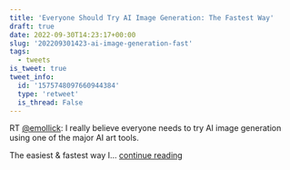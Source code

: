 ```yaml
---
title: 'Everyone Should Try AI Image Generation: The Fastest Way'
draft: true
date: 2022-09-30T14:23:17+00:00
slug: '202209301423-ai-image-generation-fast'
tags:
  - tweets
is_tweet: true
tweet_info:
  id: '1575748097660944384'
  type: 'retweet'
  is_thread: False
---
```




RT [@emollick](https://x.com/emollick): I really believe everyone needs to try AI image generation using one of the major AI art tools. 

The easiest &amp; fastest way I… [continue reading](https://x.com/sytelus/status/1575748097660944384)
